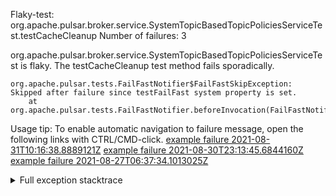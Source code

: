         
Flaky-test: org.apache.pulsar.broker.service.SystemTopicBasedTopicPoliciesServiceTest.testCacheCleanup
Number of failures: 3

org.apache.pulsar.broker.service.SystemTopicBasedTopicPoliciesServiceTest is flaky. The testCacheCleanup test method fails sporadically.

```
org.apache.pulsar.tests.FailFastNotifier$FailFastSkipException: Skipped after failure since testFailFast system property is set.
	at org.apache.pulsar.tests.FailFastNotifier.beforeInvocation(FailFastNotifier.java:88)

```

Usage tip: To enable automatic navigation to failure message, open the following links with CTRL/CMD-click.
[example failure 2021-08-31T10:16:38.8889121Z](https://github.com/apache/pulsar/runs/3471501156?check_suite_focus=true#step:10:1351)
[example failure 2021-08-30T23:13:45.6844160Z](https://github.com/apache/pulsar/runs/3467152431?check_suite_focus=true#step:9:611)
[example failure 2021-08-27T06:37:34.1013025Z](https://github.com/apache/pulsar/runs/3440411059?check_suite_focus=true#step:9:2533)


<details>
<summary>Full exception stacktrace</summary>
<code><pre>
org.apache.pulsar.tests.FailFastNotifier$FailFastSkipException: Skipped after failure since testFailFast system property is set.
	at org.apache.pulsar.tests.FailFastNotifier.beforeInvocation(FailFastNotifier.java:88)

</pre></code>
</details>

